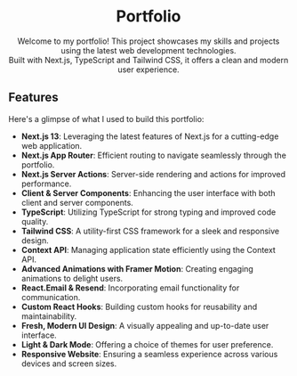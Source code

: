 <!-- Portfolio Header -->
<h1 align="center">Portfolio</h1>

<p align="center">Welcome to my portfolio! This project showcases my skills and projects using the latest web development technologies. <br />Built with Next.js, TypeScript and Tailwind CSS, it offers a clean and modern user experience.</p>

<!-- Features Section -->
## Features

<p>Here's a glimpse of what I used to build this portfolio:</p>

<ul>
  <li><strong>Next.js 13</strong>: Leveraging the latest features of Next.js for a cutting-edge web application.</li>
  <li><strong>Next.js App Router</strong>: Efficient routing to navigate seamlessly through the portfolio.</li>
  <li><strong>Next.js Server Actions</strong>: Server-side rendering and actions for improved performance.</li>
  <li><strong>Client & Server Components</strong>: Enhancing the user interface with both client and server components.</li>
  <li><strong>TypeScript</strong>: Utilizing TypeScript for strong typing and improved code quality.</li>
  <li><strong>Tailwind CSS</strong>: A utility-first CSS framework for a sleek and responsive design.</li>
  <li><strong>Context API</strong>: Managing application state efficiently using the Context API.</li>
  <li><strong>Advanced Animations with Framer Motion</strong>: Creating engaging animations to delight users.</li>
  <li><strong>React.Email & Resend</strong>: Incorporating email functionality for communication.</li>
  <li><strong>Custom React Hooks</strong>: Building custom hooks for reusability and maintainability.</li>
  <li><strong>Fresh, Modern UI Design</strong>: A visually appealing and up-to-date user interface.</li>
  <li><strong>Light & Dark Mode</strong>: Offering a choice of themes for user preference.</li>
  <li><strong>Responsive Website</strong>: Ensuring a seamless experience across various devices and screen sizes.</li>
</ul>
